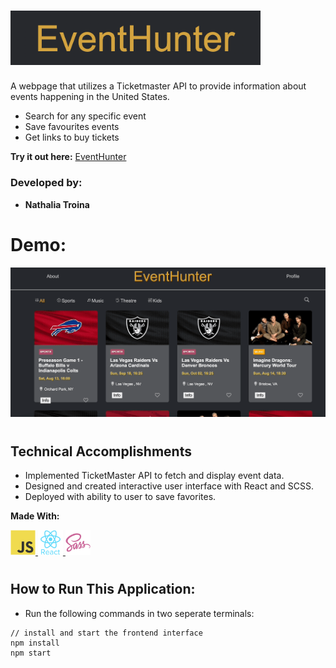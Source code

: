 
# <img src='eventhunter.png' width='400px' /> 

A webpage that utilizes a Ticketmaster API to provide information about events happening in the United States.

* Search for any specific event
* Save favourites events
* Get links to buy tickets

**Try it out here:**  [EventHunter](https://nathalia-lt.github.io/eventhunter/)


### Developed by:

* **Nathalia Troina**



# Demo:
 <img src='eventhunter.gif' width='' />


 #

 ## Technical Accomplishments 

* Implemented TicketMaster API to fetch and display event data. 
* Designed and created interactive user interface with React and SCSS.
* Deployed with ability to user to save favorites.




**Made With:** 

<a href="https://developer.mozilla.org/en-US/docs/Web/JavaScript" target="_blank" rel="noreferrer"> <img src="https://raw.githubusercontent.com/devicons/devicon/master/icons/javascript/javascript-original.svg" alt="javascript" width="40" height="40"/> </a> 
<a href="https://reactjs.org/" target="_blank" rel="noreferrer"> <img src="https://raw.githubusercontent.com/devicons/devicon/master/icons/react/react-original-wordmark.svg" alt="react" width="40" height="40"/> </a> 
<a href="https://sass-lang.com/" target="_blank" rel="noreferrer"> <img src="https://raw.githubusercontent.com/devicons/devicon/master/icons/sass/sass-original.svg" alt="sass" width="40" height="40"/> </a> 

#

## How to Run This Application:
* Run the following commands in two seperate terminals:

```
// install and start the frontend interface
npm install 
npm start 
```
